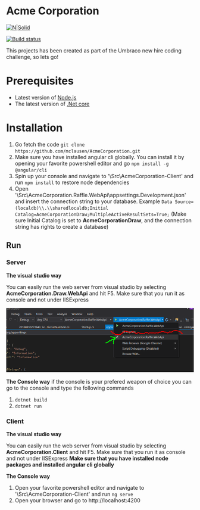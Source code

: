 # Acme Corporation

[![N|Solid](https://umbraco.com/media/1947/umbraco-logo-white-background.png)](https://umbraco.com/)

[![Build status](https://martinhc.visualstudio.com/Umbraco%20Showcase/_apis/build/status/Umbraco%20Backend%20Showcase)](https://martinhc.visualstudio.com/Umbraco%20Showcase/_build/latest?definitionId=6)

This projects has been created as part of the Umbraco new hire coding challenge, so lets go!

# Prerequisites

  - Latest version of [Node.js](https://nodejs.org/)
  - The latest version of [.Net core](https://download.microsoft.com/download/4/0/9/40920432-3302-47a8-b13c-bbc4848ad114/dotnet-sdk-2.1.302-win-gs-x64.exe)

# Installation
 1. Go fetch the code `git clone https://github.com/mclausen/AcmeCorporation.git`
 2. Make sure you have installed angular cli globally. You can install it by opening your favorite powershell editor and go `npm install -g @angular/cli`
 3. Spin up your console and navigate to '<directory you cloned the project>\Src\AcmeCorporation-Client' and run `npm install` to restore node dependencies
 4. Open '<directory you cloned the project>\Src\AcmeCorporation.Raffle.WebApi\appsettings.Development.json' and insert the connection string to your database. Example `Data Source=(localdb)\\.\\sharedlocaldb;Initial Catalog=AcmeCorporationDraw;MultipleActiveResultSets=True;` (Make sure Initial Catalog is set to **AcmeCorporationDraw**, and the connection string has rights to create a database)

## Run
### Server

**The visual studio way**

You can easily run the web server from visual studio by selecting **AcmeCorporation.Draw.WebApi** and hit F5.
Make sure that you run it as console and not under IISExpress

![alt text](runconfig.PNG "Visual studio configuraion")

**The Console way**
if the console is your prefered weapon of choice you can go to the console and type the following commands
 1. `dotnet build`
 2. `dotnet run`

### Client

**The visual studio way**

You can easily run the web server from visual studio by selecting **AcmeCorporation.Client** and hit F5.
Make sure that you run it as console and not under IISExpress
**Make sure that you have installed node packages and installed angular cli globally**

**The Console way**
 1. Open your favorite powershell editor and navigate to '<directory you cloned the project>\Src\AcmeCorporation-Client' and run `ng serve`
 2. Open your browser and go to http://localhost:4200
